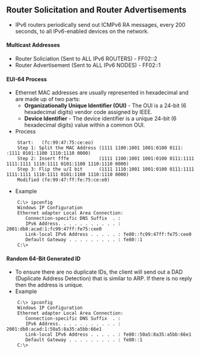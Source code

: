 ## Router Solicitation and Router Advertisements
* IPv6 routers periodically send out ICMPv6 RA messages, every 200 seconds, to all IPv6-enabled devices on the network.
#### Multicast Addresses
* Router Soliciation (Sent to ALL IPv6 ROUTERS) - FF02::2
* Router Advertisement (Sent to ALL IPv6 NODES) - FF02::1
#### EUI-64 Process
* Ethernet MAC addresses are usually represented in hexadecimal and are made up of two parts:
  * **Organizationally Unique Identifier (OUI)** - The OUI is a 24-bit (6 hexadecimal digits) vendor code assigned by IEEE.
  * **Device Identifier** - The device identifier is a unique 24-bit (6 hexadecimal digits) value within a common OUI.
* Process
```
    Start:   (fc:99:47:75:ce:eo)
    Step 1: Split the MAC Address (1111 1100:1001 1001:0100 0111:                   :1111 0101:1100 1110:1110 0000)
    Step 2: Insert fffe           (1111 1100:1001 1001:0100 0111:1111 1111:1111 1110:1111 0101:1100 1110:1110 0000)
    Step 3: Flip the u/I bit      (1111 1110:1001 1001:0100 0111:1111 1111:1111 1110:1111 0101:1100 1110:1110 0000)
    Modified (fe:99:47:ff:fe:75:ce:e0)
```
* Example
```
    C:\> ipconfig
    Windows IP Configuration
    Ethernet adapter Local Area Connection:
       Connection-specific DNS Suffix  . :
       IPv6 Address. . . . . . . . . . . : 2001:db8:acad:1:fc99:47ff:fe75:cee0
       Link-local IPv6 Address . . . . . : fe80::fc99:47ff:fe75:cee0
       Default Gateway . . . . . . . . . : fe80::1
    C:\>
```
#### Random 64-Bit Generated ID
* To ensure there are no duplicate IDs, the client will send out a DAD (Duplicate Address Detection) that is similar to ARP. If there is no reply then the address is unique.
* Example
```
    C:\> ipconfig
    Windows IP Configuration
    Ethernet adapter Local Area Connection:
       Connection-specific DNS Suffix  . :
       IPv6 Address. . . . . . . . . . . : 2001:db8:acad:1:50a5:8a35:a5bb:66e1
       Link-local IPv6 Address . . . . . : fe80::50a5:8a35:a5bb:66e1
       Default Gateway . . . . . . . . . : fe80::1
    C:\>
```
